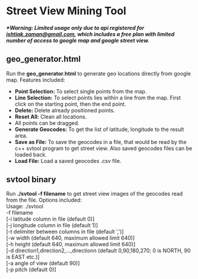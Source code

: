 # Street View Mining Tool

##### \*Warning: Limited usage only due to api registered for *ishtiak.zaman@gmail.com*, which includes a free plan with limited number of access to google map and google street view.

## geo_generator.html
Run the **geo_generator.html** to generate geo locations directly from google map. Features included:
* **Point Selection:** To select single points from the map.
* **Line Selection:** To select points lies within a line from the map. First click on the starting point, then the end point.
* **Delete:** Delete already positioned points.
* **Reset All:** Clean all locations.
* All points can be dragged.
* **Generate Geocodes:** To get the list of latitude, longitude to the result area.
* **Save as File:** To save the geocodes in a file, that would be read by the c++ svtool program to get street view. Also saved geocodes files can be loaded back.
* **Load File:** Load a saved geocodes .csv file.
 

## svtool binary
Run **./svtool -f filename** to get street view images of the geocodes read from the file. Options included:<br/>
Usage: ./svtool<br/>
-f filename<br/>
[-i latitude column in file (default 0)]<br/>
[-j longitude column in file (default 1)]<br/>
[-t delimiter between columns in file (default ',')]<br/>
[-w width (default 640, maximum allowed limit 640)]<br/>
[-h height (default 640, maximum allowed limit 640)]<br/>
[-d direction1,direction2,...,directionn (default 0,90,180,270; 0 is NORTH, 90 is EAST etc.)]<br/>
[-a angle of view (default 90)]<br/>
[-p pitch (default 0)]<br/>
